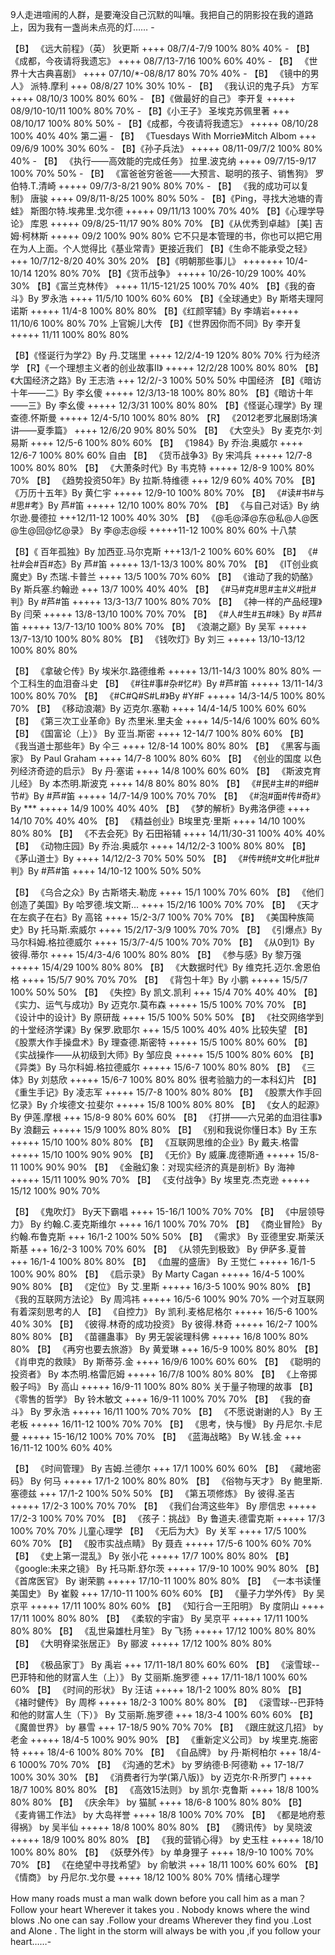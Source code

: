 9人走进喧闹的人群，是要淹没自己沉默的叫嚷。我把自己的阴影投在我的道路上，因为我有一盏尚未点亮的灯…… -

【B】 《远大前程》（英） 狄更斯 ++++ 08/7/4-7/9 100% 80% 40% -
【B】 《成都，今夜请将我遗忘》 ++++ 08/7/13-7/16 100% 60% 40% -
【B】 《世界十大古典喜剧》 ++++ 07/10/*-08/8/17 80% 70% 40% -
【B】 《镜中的男人》 派特.摩利 +++ 08/8/27 10% 30% 10% -
【B】 《我认识的鬼子兵》 方军 ++++ 08/10/3 100% 80% 60% -
【B】《做最好的自己》 李开复 +++++ 08/9/10-10/11 100% 80% 70% -
【B】《小王子》 圣埃克苏佩里著 +++ 08/10/17 100% 80% 50% -
【B】《成都，今夜请将我遗忘》 +++++ 08/10/28 100% 40% 40% 第二遍 -
【B】 《Tuesdays With Morrie》Mitch Albom +++  09/6/9  100% 30% 60%   -
【B】《孙子兵法》 +++++ 08/11-09/7/2 100% 80% 40% -
【B】 《执行——高效能的完成任务》 拉里.波克纳 ++++ 09/7/15-9/17 100% 70% 50% -
【B】 《富爸爸穷爸爸——大预言、聪明的孩子、销售狗》 罗伯特.T.清崎 +++++ 09/7/3-8/21 90% 80% 70% -
【B】 《我的成功可以复制》 唐骏 ++++  09/8/11-8/25 100% 80% 50% -
【B】《Ping，寻找大池塘的青蛙》 斯图尔特.埃弗里.戈尔德  +++++  09/11/13  100% 70% 40%
【B】《心理学导论》 库恩 +++++  09/8/25-11/17  90% 80% 70%
【B】《从优秀到卓越》 [美] 吉姆·柯林斯 +++++  09/2  100% 90% 80%  它不只是本管理的书，你也可以把它用在为人上面。个人觉得比《基业常青》更接近我们
【B】《生命不能承受之轻》 +++  10/7/12-8/20  40% 30% 20%
【B】《明朝那些事儿》 +++++++  10/4-10/14  120% 80% 70%
【B】《货币战争》 +++++  10/26-10/29  100% 40% 30%
【B】《富兰克林传》 ++++  11/15-121/25  100% 70% 40%
【B】《我的奋斗》By 罗永浩 ++++  11/5/10  100% 60% 60%
【B】《全球通史》By 斯塔夫理阿诺斯 +++++  11/4-8  100% 80% 80%
【B】《红颜宰辅》By 李靖岩+++++  11/10/6  100% 80% 70% 上官婉儿大传
【B】《世界因你而不同》By 李开复 +++++  11/11  100% 80% 80%


【B】《怪诞行为学2》By 丹.艾瑞里 ++++  12/2/4-19  120% 80% 70% 行为经济学
【R】《一个理想主义者的创业故事II》 +++++  12/2/28  100% 80% 80%
【B】《大国经济之路》By 王志浩 +++  12/2/-3  100% 50% 50% 中国经济
【B】《暗访十年——二》By 李幺傻 +++++  12/3/13-18  100% 80% 80%
【B】《暗访十年——三》By 李幺傻 +++++  12/3/31  100% 80% 80%
【B】《怪诞心理学》By 理查德.怀斯曼 +++++  12/4-5/10  100% 80% 80%
【R】 《2012老罗北展剧场演讲——夏季篇》 ++++ 12/6/20 90% 80% 50%
【B】 《大空头》 By  麦克尔·刘易斯 ++++ 12/5-6 100% 80% 60%
【B】 《1984》By 乔治.奥威尔 ++++ 12/6-7 100% 80% 60%  自由
【B】 《货币战争3》By 宋鸿兵 +++++ 12/7-8 100% 80% 80%
【B】 《大萧条时代》By 韦克特 +++++ 12/8-9 100% 80% 70%
【B】 《趋势投资50年》By 拉斯.特维德 +++ 12/9 60% 40% 70%
【B】 《万历十五年》By 黄仁宇 +++++ 12/9-10 100% 80% 70%
【B】 《#读#书#与#思#考》By 芦#笛 +++++ 12/10 100% 80% 70%
【B】 《与自己对话》By 纳尔逊.曼德拉 +++12/11-12 100% 40% 30%
【B】 《@毛@泽@东@私@人@医@生@回@忆@录》 By 李@志@绥 +++++11-12 100% 80% 60%  十八禁


【B】《 百年孤独》By 加西亚.马尔克斯 +++13/1-2 100% 60% 60%
【B】 《#社#会#百#态》By 芦#笛 +++++ 13/1-13/3 100% 80% 70%
【B】 《IT创业疯魔史》By 杰瑞.卡普兰  ++++ 13/5 100% 70% 60%
【B】 《谁动了我的奶酪》By 斯兵塞.约翰逊 +++ 13/7 100% 40% 40%
【B】 《#马#克#思#主#义#批#判》By #芦#笛 +++++ 13/3-13/7 100% 80% 70%
【B】 《神一样的产品经理》By 闫荣 +++++ 13/8-13/10 100% 70% 70%
【B】 《#人#生#五#味》By #芦#笛 +++++ 13/7-13/10 100% 80% 70%
【B】 《浪潮之巅》By 吴军 +++++ 13/7-13/10 100% 80% 80%
【B】 《钱吹灯》By 刘三 +++++ 13/10-13/12 100% 80% 80%

【B】 《拿破仑传》By 埃米尔.路德维希 +++++ 13/11-14/3 100% 80% 80% 一个工科生的血泪奋斗史
【B】 《#往#事#杂#忆#》By #芦#笛 +++++ 13/11-14/3 100% 80% 70%
【B】 《#C#Q#S#L#》By #Y#F +++++ 14/3-14/5 100% 80% 70%
【B】 《移动浪潮》By 迈克尔.塞勒 ++++ 14/4-14/5 100% 60% 60%
【B】 《第三次工业革命》By 杰里米.里夫金 ++++ 14/5-14/6 100% 60% 60%
【B】 《国富论（上）》 By 亚当.斯密 ++++ 12-14/7 100% 80% 60%
【B】 《我当道士那些年》By 仐三 ++++ 12/8-14 100% 80% 80%
【B】 《黑客与画家》 By Paul Graham ++++ 14/7-8 100% 80% 60%
【B】 《创业的国度 以色列经济奇迹的启示》 By 丹·塞诺 ++++ 14/8 100% 60% 60%
【B】 《斯波克育儿经》 By 本杰明.斯波克 ++++ 14/8 80% 80% 80%
【B】 《#民#主#的#细#节#》By #芦#笛 +++++ 14/7-14/9 100% 70% 70%
【B】 《#泡#面#传#奇#》By *** +++++ 14/9 100% 40% 40%
【B】 《梦的解析》By弗洛伊德 ++++ 14/10 70% 40% 40%
【B】 《精益创业》B埃里克·里斯 ++++ 14/10  100% 80% 80%
【B】 《不去会死》By 石田裕辅 ++++ 14/11/30-31 100% 40% 40%
【B】 《动物庄园》By 乔治.奥威尔 ++++ 14/12/2-3 100% 80% 80%
【B】 《茅山道士》By  ++++ 14/12/2-3 70% 50% 50%
【B】 《#传#统#文#化#批#判》By #芦#笛  ++++ 14/10-12 100% 50% 50%


【B】 《乌合之众》By 古斯塔夫.勒庞  ++++ 15/1 100% 70% 60%
【B】 《他们创造了美国》By 哈罗德.埃文斯...  ++++ 15/2/16 100% 70% 70%
【B】 《天才在左疯子在右》By 高铭  ++++ 15/2-3/7 100% 70% 70%
【B】 《美国种族简史》By 托马斯.索威尔  ++++ 15/2/17-3/9 100% 70% 70%
【B】 《引爆点》By 马尔科姆.格拉德威尔 ++++ 15/3/7-4/5 100% 70% 70%
【B】 《从0到1》By 彼得.蒂尔 ++++ 15/4/3-4/6 100% 80% 80%
【B】 《参与感》By 黎万强 +++++ 15/4/29 100% 80% 80%
【B】 《大数据时代》By 维克托.迈尔.舍恩伯格 ++++ 15/5/7 90% 70% 70%
【B】 《背包十年》By 小鹏 +++++ 15/5/7 100% 50% 50%
【B】 《失控》By 凯文.凯利 +++ 15/4 70% 40% 40%
【B】 《实力、运气与成功》By 迈克尔.莫布森 +++++ 15/5 100% 70% 70%
【B】 《设计中的设计》By 原研哉 ++++ 15/5 100% 50% 50%
【B】 《社交网络学到的十堂经济学课》By 保罗.欧耶尔 +++ 15/5 100% 40% 40%   比较失望
【B】 《股票大作手操盘术》By 理查德.斯密特 +++++ 15/5 100% 80% 60%
【B】 《实战操作——从初级到大师》By 邹应良 +++++ 15/5 100% 80% 60%
【B】 《异类》By 马尔科姆.格拉德威尔 +++++ 15/6-7 100% 80% 80%
【B】 《三体》By 刘慈欣 +++++ 15/6-7 100% 80% 80%   很考验脑力的一本科幻片
【B】 《重生手记》By 凌志军 +++++ 15/7-8 100% 80% 80%
【B】 《股票大作手回忆录》By   介埃德文·拉斐尔 +++++ 15/8 100% 80% 80%
【B】 《女人的起源》By  伊莲.摩根 +++ 15/8-9 80% 60% 60%
【B】 《打拼——六兄弟的血泪往事》By  浪翻云 +++++ 15/9 100% 80% 80%
【B】 《别和我说你懂日本》By  王东 +++++ 15/10 100% 80% 80%
【B】 《互联网思维的企业》By  戴夫.格雷 +++++ 15/10 100% 90% 90%
【B】 《无价》By  威廉.庞德斯通 +++++ 15/8-11 100% 90% 90%
【B】 《金融幻象：对现实经济的真是剖析》By  海神 +++++ 15/11 100% 90% 70%
【B】 《支付战争》By 埃里克.杰克逊 +++++ 15/12 100% 90% 70%


【B】 《鬼吹灯》 By天下霸唱 ++++ 15-16/1 100% 70% 70%
【B】 《中层领导力》 By 约翰.C.麦克斯维尔 ++++ 16/1 100% 70% 70%
【B】 《商业冒险》 By 约翰.布鲁克斯 +++ 16/1-2 100% 50% 50%
【B】 《需求》 By 亚德里安.斯莱沃斯基 +++ 16/2-3 100% 70% 60%
【B】 《从领先到极致》 By 伊萨多.夏普 +++ 16/1-4 100% 80% 80%
【B】 《血腥的盛唐》 By 王觉仁 +++++ 16/1-5 100% 90% 80%
【B】 《启示录》 By Marty Cagan +++++ 16/4-5 100% 90% 80%
【B】 《定位》 By 艾.里斯 +++++ 16/3-5 100% 90% 80%
【B】 《我的互联网方法论》 By 周鸿祎  +++++ 16/5-6 100% 90% 70%    一个对互联网有着深刻思考的人
【B】 《自控力》 By 凯利.麦格尼格尔  +++++ 16/5-6 100% 40% 30%
【B】 《彼得.林奇的成功投资》 By 彼得.林奇  +++++ 16/2-7 100% 80% 80%
【B】 《苗疆蛊事》 By 男无袈裟理科佛  +++++ 16/8 100% 80% 80%
【B】 《再穷也要去旅游》 By 黄爱琳  +++ 16/5-9 100% 80% 80%
【B】 《肖申克的救赎》 By 斯蒂芬.金  ++++ 16/9/6 100% 60% 60%
【B】 《聪明的投资者》 By 本杰明.格雷厄姆  +++++ 16/7/8 100% 80% 80%
【B】 《上帝掷骰子吗》 By 高山  +++++ 16/9-11 100% 80% 80%  关于量子物理的故事
【B】 《零售的哲学》 By 铃木敏文  ++++ 16/9-11 100% 70% 70%
【B】 《我的奋斗》 By 罗永浩  +++++ 16/11 100% 70% 70%
【B】 《不愿说谢谢的人》 By 王老板  +++++ 16/11-12 100% 70% 70%
【B】 《思考，快与慢》 By 丹尼尔.卡尼曼  +++++ 15-16/12 100% 70% 70%
【B】 《蓝海战略》 By W.钱.金  +++ 16/11-12 100% 60% 40%


【B】 《时间管理》 By 吉姆.兰德尔  +++ 17/1 100% 60% 60%
【B】 《藏地密码》 By 何马  +++++ 17/1-2 100% 80% 80%
【B】 《俗物与天才》 By 鲍里斯.塞德兹  +++ 17/1-2 100% 50% 50%
【B】 《第五项修炼》 By 彼得.圣吉  +++++ 17/2-3 100% 70% 70%
【B】 《我们台湾这些年》 By 廖信忠 +++++ 17/2-3 100% 70% 70%
【B】 《孩子：挑战》 By 鲁道夫.德雷克斯 +++++ 17/3 100% 70% 70%      儿童心理学
【B】 《无后为大》 By  关军 ++++ 17/5 100% 60% 70%
【B】 《股市实战点睛》 By  聂垚 +++++ 17/5-6 100% 60% 70%
【B】 《史上第一混乱》 By 张小花 +++++ 17/7 100% 80% 80%
【B】 《google:未来之镜》 By 托马斯.舒尔茨 +++++ 17/9-10 100% 90% 80%
【B】 《首席医官》 By 谢荣鹏 +++++ 17/10-11 100% 80% 80%
【B】 《一本书读懂美国史》 By 崔毅 +++ 17/10-11 100% 60% 60%
【B】 《量子力学外传》 By 吴京平 +++++ 17/11 100% 80% 60%
【B】 《知行合一王阳明》 By 度阴山 ++++ 17/11 100% 80% 80%
【B】 《柔软的宇宙》 By 吴京平 +++++ 17/11 100% 80% 80%
【B】 《乱世枭雄杜月笙》 By 飞扬 +++++ 17/12 100% 80% 80%
【B】 《大明脊梁张居正》 By 郦波 +++++ 17/12 100% 80% 80%


【B】 《极品家丁》 By 禹岩  +++ 17/11-18/1 80% 60% 60%
【B】 《滚雪球--巴菲特和他的财富人生（上）》 By 艾丽斯.施罗德  +++ 17/11-18/1 100% 60% 60%
【B】 《时间的形状》 By 汪诘  +++++ 18/1-2 100% 80% 80%
【B】 《褚时健传》 By 周桦  +++++ 18/2-3 100% 80% 80%
【B】 《滚雪球--巴菲特和他的财富人生（下）》 By 艾丽斯.施罗德  +++ 18/3-4 100% 60% 60%
【B】 《魔兽世界》 by 暴雪 +++  17-18/5 90% 70% 70%
【B】 《跟庄就这几招》 by 老金 +++++ 18/4-5 100% 90% 90%
【B】 《重新定义公司》 by 埃里克.施密特 ++++ 18/4-6 100% 80% 70%
【B】 《自品牌》 by 丹·斯柯柏尔 +++ 18/4-6 1000% 70% 70%
【B】 《沟通的艺术》 by 罗纳德·B·阿德勒 ++ 17-18/7 100% 30% 30%
【B】 《消费者行为学(第八版)》 by 迈克尔·R·所罗门 ++++ 18/7 100% 80% 80%
【B】 《高效15法则》 by 凯尔·克鲁斯 ++++ 18/8 100% 80% 80%
【B】 《庆余年》 by 猫腻 ++++ 18/6-8 100% 80% 80%
【B】 《麦肯锡工作法》 by 大岛祥誉 ++++ 18/8 100% 70% 70%
【B】 《都是地府惹得祸》 by 吴半仙 +++++ 18/8 100% 80% 80%
【B】 《腾讯传》 by 吴晓波 +++++ 18/9 100% 80% 80%
【B】 《我的营销心得》 by 史玉柱 +++++ 18/10 100% 80% 80%
【B】 《妖孽外传》 by 单身狸子 ++++ 18/9-10 100% 70% 70%
【B】 《在绝望中寻找希望》 by 俞敏洪 +++ 18/11 100% 60% 60%
【B】 《情商》 by 丹尼尔.戈尔曼 ++++ 18/12 100% 80% 70%  情绪心理学


   How many roads must a man walk down before you call him as a man？Follow your heart Wherever it takes you .
Nobody knows where the wind blows .No one can say .Follow your dreams Wherever they find you .Lost and Alone .
The light in the storm will always be with you ,if you follow your heart……-
